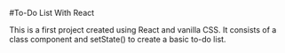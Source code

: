 #To-Do List With React

This is a first project created using React and vanilla CSS. It consists of a class component and setState() to create a basic to-do list.